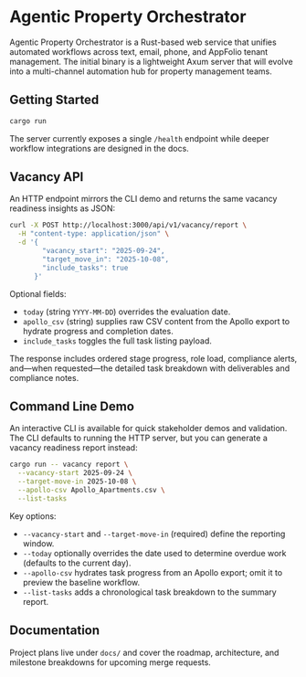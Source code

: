 # Agentic Property Orchestrator

Agentic Property Orchestrator is a Rust-based web service that unifies automated workflows across text, email, phone, and AppFolio tenant management. The initial binary is a lightweight Axum server that will evolve into a multi-channel automation hub for property management teams.

## Getting Started

```bash
cargo run
```

The server currently exposes a single `/health` endpoint while deeper workflow integrations are designed in the docs.

## Vacancy API

An HTTP endpoint mirrors the CLI demo and returns the same vacancy readiness insights as JSON:

```bash
curl -X POST http://localhost:3000/api/v1/vacancy/report \
  -H "content-type: application/json" \
  -d '{
        "vacancy_start": "2025-09-24",
        "target_move_in": "2025-10-08",
        "include_tasks": true
      }'
```

Optional fields:

- `today` (string `YYYY-MM-DD`) overrides the evaluation date.
- `apollo_csv` (string) supplies raw CSV content from the Apollo export to hydrate progress and completion dates.
- `include_tasks` toggles the full task listing payload.

The response includes ordered stage progress, role load, compliance alerts, and—when requested—the detailed task breakdown with deliverables and compliance notes.

## Command Line Demo

An interactive CLI is available for quick stakeholder demos and validation. The CLI defaults to running the HTTP server, but you can generate a vacancy readiness report instead:

```bash
cargo run -- vacancy report \
  --vacancy-start 2025-09-24 \
  --target-move-in 2025-10-08 \
  --apollo-csv Apollo_Apartments.csv \
  --list-tasks
```

Key options:

- `--vacancy-start` and `--target-move-in` (required) define the reporting window.
- `--today` optionally overrides the date used to determine overdue work (defaults to the current day).
- `--apollo-csv` hydrates task progress from an Apollo export; omit it to preview the baseline workflow.
- `--list-tasks` adds a chronological task breakdown to the summary report.

## Documentation

Project plans live under `docs/` and cover the roadmap, architecture, and milestone breakdowns for upcoming merge requests.
